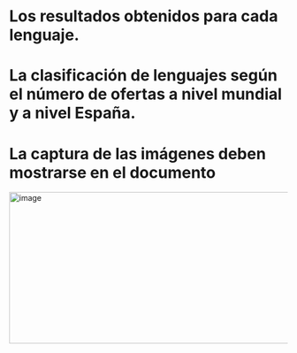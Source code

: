 # Los resultados obtenidos para cada lenguaje.


# La clasificación de lenguajes según el número de ofertas a nivel mundial y a nivel España.


# La captura de las imágenes deben mostrarse en el documento
<img width="590" height="274" alt="image" src="https://github.com/user-attachments/assets/a20550ba-6c61-4c46-b1e7-012191f6d8e9" />
